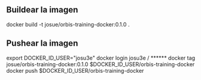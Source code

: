 ## Buildear la imagen
docker build -t josue/orbis-training-docker:0.1.0 .

## Pushear la imagen
export DOCKER_ID_USER="josu3e"
docker login
    josu3e / ******
docker tag josue/orbis-training-docker:0.1.0 $DOCKER_ID_USER/orbis-training-docker
docker push $DOCKER_ID_USER/orbis-training-docker